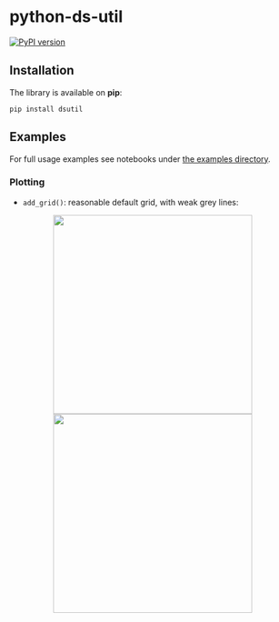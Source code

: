 # python-ds-util

[![PyPI version](https://badge.fury.io/py/dsutil.png)](https://badge.fury.io/py/dsutil)

## Installation

The library is available on **pip**:

`pip install dsutil`

## Examples

For full usage examples see notebooks under [the examples directory](https://github.com/queirozfcom/python-ds-util/tree/master/examples).

### Plotting

- `add_grid()`: reasonable default grid, with weak grey lines:
   
<p align="center">
  <img src="https://i.imgur.com/7ZnSaZq.png" width="350">
  <img src="https://i.imgur.com/vOq2ZMZ.png" width="350">
</p>

